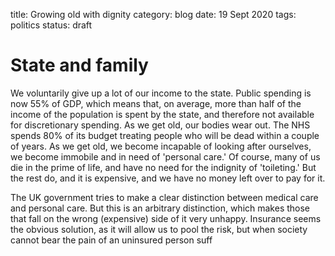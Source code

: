 title: Growing old with dignity
category: blog
date: 19 Sept 2020
tags: politics
status: draft

# State and family

We voluntarily give up a lot of our income to the state. 
Public spending is now 55% of GDP, which means that, on average, more than half of the income of the population is spent by the state, 
and therefore not available for discretionary spending.
As we get old, our bodies wear out. The NHS spends 80% of its budget treating people who will be dead within a couple of years.
As we get old, we become incapable of looking after ourselves,
we become immobile and in need of 'personal care.'
Of course, many of us die in the prime of life, and have no need for the indignity of 'toileting.'
But the rest do, and it is expensive, and we have no money left over to pay for it.

The UK government tries to make a clear distinction between medical care and personal care.
But this is an arbitrary distinction, which makes those  that fall on the wrong (expensive) side of it very unhappy.
Insurance seems the obvious solution, as it will allow us to  pool the risk, but  when society cannot bear the pain of 
an uninsured person suff
